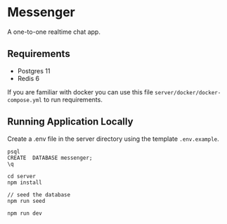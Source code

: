 # Messenger

A one-to-one realtime chat app.

## Requirements

- Postgres 11
- Redis 6

If you are familiar with docker you can use this file `server/docker/docker-compose.yml` to run requirements.

## Running Application Locally

Create a .env file in the server directory using the template `.env.example`.

```
psql
CREATE  DATABASE messenger;
\q

cd server
npm install

// seed the database
npm run seed

npm run dev
```
